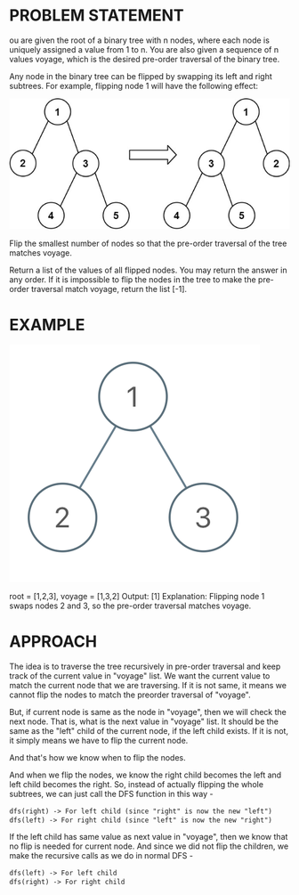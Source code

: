 # PROBLEM STATEMENT

ou are given the root of a binary tree with n nodes, where each node is uniquely assigned a value from 1 to n. You are also given a sequence of n values voyage, which is the desired pre-order traversal of the binary tree.

Any node in the binary tree can be flipped by swapping its left and right subtrees. For example, flipping node 1 will have the following effect:

![alt text](image.png)


Flip the smallest number of nodes so that the pre-order traversal of the tree matches voyage.

Return a list of the values of all flipped nodes. You may return the answer in any order. If it is impossible to flip the nodes in the tree to make the pre-order traversal match voyage, return the list [-1].

# EXAMPLE

![alt text](image-1.png)

root = [1,2,3], voyage = [1,3,2]
Output: [1]
Explanation: Flipping node 1 swaps nodes 2 and 3, so the pre-order traversal matches voyage.

# APPROACH

The idea is to traverse the tree recursively in pre-order traversal and keep track of the current value in "voyage" list. We want the current value to match the current node that we are traversing. If it is not same, it means we cannot flip the nodes to match the preorder traversal of "voyage".

But, if current node is same as the node in "voyage", then we will check the next node. That is, what is the next value in "voyage" list. It should be the same as the "left" child of the current node, if the left child exists. If it is not, it simply means we have to flip the current node.

And that's how we know when to flip the nodes.

And when we flip the nodes, we know the right child becomes the left and left child becomes the right. So, instead of actually flipping the whole subtrees, we can just call the DFS function in this way - 

    dfs(right) -> For left child (since "right" is now the new "left")
    dfs(left) -> For right child (since "left" is now the new "right")

If the left child has same value as next value in "voyage", then we know that no flip is needed for current node. And since we did not flip the children, we make the recursive calls as we do in normal DFS - 

    dfs(left) -> For left child
    dfs(right) -> For right child
 